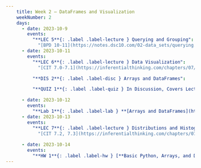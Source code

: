 ```yaml
---
    title: Week 2 – DataFrames and Visualization
    weekNumber: 2
    days:
      - date: 2023-10-9
        events: 
          "**LEC 5**{: .label .label-lecture } Querying and Grouping":
            "[BPD 10-11](https://notes.dsc10.com/02-data_sets/querying.html)"
      - date: 2023-10-11
        events:
          "**LEC 6**{: .label .label-lecture } Data Visualization":
            "[CIT 7.0-7.1](https://inferentialthinking.com/chapters/07/Visualization.html)"

          "**DIS 2**{: .label .label-disc } Arrays and DataFrames":    

          "**QUIZ 1**{: .label .label-quiz } In Discussion, Covers Lectures 1-4":

      - date: 2023-10-12
        events:
          "**Lab 1**{: .label .label-lab } **[Arrays and DataFrames](http://datahub.ucsd.edu/user-redirect/git-sync?repo=https://github.com/dsc-courses/dsc10-2023-fa&subPath=labs/lab01/lab01.ipynb)**": 
      - date: 2023-10-13
        events:
          "**LEC 7**{: .label .label-lecture } Distributions and Histograms":
            "[CIT 7.2, 7.3](https://inferentialthinking.com/chapters/07/2/Visualizing_Numerical_Distributions.html)"
            
      - date: 2023-10-14
        events:
          "**HW 1**{: .label .label-hw } [**Basic Python, Arrays, and DataFrames**](http://datahub.ucsd.edu/user-redirect/git-sync?repo=https://github.com/dsc-courses/dsc10-2023-fa&subPath=homeworks/hw01/hw01.ipynb)":
---
```

